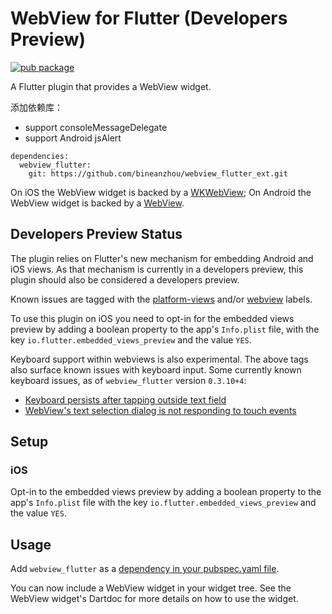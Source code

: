 # WebView for Flutter (Developers Preview)

[![pub package](https://img.shields.io/pub/v/webview_flutter.svg)](https://pub.dartlang.org/packages/webview_flutter)

A Flutter plugin that provides a WebView widget.

添加依赖库：

* support consoleMessageDelegate
* support Android jsAlert
```
dependencies:
  webview_flutter:
    git: https://github.com/bineanzhou/webview_flutter_ext.git
```
On iOS the WebView widget is backed by a [WKWebView](https://developer.apple.com/documentation/webkit/wkwebview);
On Android the WebView widget is backed by a [WebView](https://developer.android.com/reference/android/webkit/WebView).

## Developers Preview Status
The plugin relies on Flutter's new mechanism for embedding Android and iOS views.
As that mechanism is currently in a developers preview, this plugin should also be
considered a developers preview.

Known issues are tagged with the [platform-views](https://github.com/flutter/flutter/labels/a%3A%20platform-views) and/or [webview](https://github.com/flutter/flutter/labels/p%3A%20webview) labels.

To use this plugin on iOS you need to opt-in for the embedded views preview by
adding a boolean property to the app's `Info.plist` file, with the key `io.flutter.embedded_views_preview`
and the value `YES`.

Keyboard support within webviews is also experimental. The above tags also
surface known issues with keyboard input. Some currently known keyboard issues,
as of `webview_flutter` version `0.3.10+4`:

* [Keyboard persists after tapping outside text
  field](https://github.com/flutter/flutter/issues/36478)
* [WebView's text selection dialog is not responding to touch
  events](https://github.com/flutter/flutter/issues/24585)

## Setup

### iOS
Opt-in to the embedded views preview by adding a boolean property to the app's `Info.plist` file
with the key `io.flutter.embedded_views_preview` and the value `YES`.

## Usage
Add `webview_flutter` as a [dependency in your pubspec.yaml file](https://flutter.io/platform-plugins/).

You can now include a WebView widget in your widget tree.
See the WebView widget's Dartdoc for more details on how to use the widget.
